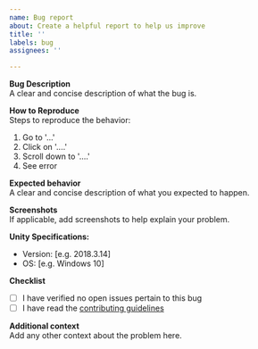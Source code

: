 ```yaml
---
name: Bug report
about: Create a helpful report to help us improve
title: ''
labels: bug
assignees: ''

---
```


**Bug Description**  
A clear and concise description of what the bug is.

**How to Reproduce**  
Steps to reproduce the behavior:
1. Go to '...'
2. Click on '....'
3. Scroll down to '....'
4. See error

**Expected behavior**  
A clear and concise description of what you expected to happen.

**Screenshots**  
If applicable, add screenshots to help explain your problem.

**Unity Specifications:**  
 - Version: [e.g. 2018.3.14]
 - OS: [e.g. Windows 10]

**Checklist**  
 - [ ] I have verified no open issues pertain to this bug
 - [ ] I have read the [contributing guidelines](../CONTRIBUTING.md#creating-an-issue)
<!-- Fill in checkboxes with 'x' when complete -->

**Additional context**  
Add any other context about the problem here.
